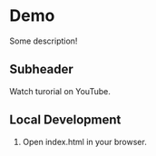 # Demo

Some description!

## Subheader

Watch turorial on YouTube.

## Local Development

1. Open index.html in your browser.
